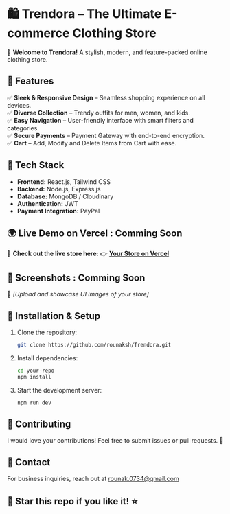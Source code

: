 # 🛍️ **Trendora** – The Ultimate E-commerce Clothing Store  

🚀 **Welcome to Trendora!** A stylish, modern, and feature-packed online clothing store.

## 🌟 **Features**  

✅ **Sleek & Responsive Design** – Seamless shopping experience on all devices.  
✅ **Diverse Collection** – Trendy outfits for men, women, and kids.  
✅ **Easy Navigation** – User-friendly interface with smart filters and categories.  
✅ **Secure Payments** – Payment Gateway with end-to-end encryption.  
✅ **Cart** – Add, Modify and Delete Items from Cart with ease.  

## 🎨 **Tech Stack**  

- **Frontend:** React.js, Tailwind CSS  
- **Backend:** Node.js, Express.js  
- **Database:** MongoDB / Cloudinary
- **Authentication:** JWT 
- **Payment Integration:** PayPal 

## 🌍 **Live Demo on Vercel**  : Comming Soon

🚀 **Check out the live store here:** 👉 [**Your Store on Vercel**](https://your-store.vercel.app)  

## 📸 **Screenshots**  : Comming Soon

🔹 *[Upload and showcase UI images of your store]*  

## 🚀 **Installation & Setup**  

1. Clone the repository:  
   ```bash
   git clone https://github.com/rounaksh/Trendora.git
   
2. Install dependencies:
   ```bash
   cd your-repo 
   npm install
   
3. Start the development server:
   ```bash
   npm run dev

## 🎯 **Contributing**

I would love your contributions! Feel free to submit issues or pull requests. 🚀

## 📩 **Contact**

For business inquiries, reach out at rounak.0734@gmail.com

## 💖 Star this repo if you like it! ⭐
